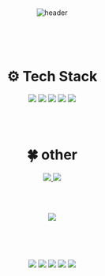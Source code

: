 ### 
<div align="center">
  

![header](https://capsule-render.vercel.app/api?type=Venom&color=FFE4E1&height=150&section=header&text=🌼ae_Ong🌼&fontColor=8e7cc3&fontSize=50&animation=fadeIn&fontAlignY=55)


  <br/><br/><br/>
### <h1>⚙️ Tech Stack </h1>
<img src="https://img.shields.io/badge/Github-black?style=flat-square&logo=github&logoColor=#9B9B9B"/> <img src="https://img.shields.io/badge/Spring Boot-green?style=flat-square&logo=Springboot&logoColor=CC6699"/> <img src="https://img.shields.io/badge/JAVA-yellow?style=flat-square&logo=IntelliJidea&logoColor=000000"/> <img src="https://img.shields.io/badge/MySQL-blue?style=flat-square&logo=MariaDB&logoColor=000000"/> <img src="https://img.shields.io/badge/Gradle-gray?style=flat-square&logo=gradle&logoColor=#24A47F"/> 
<br/>
<!-- <div style="display: flex; align-items: flex-start;">
<img src="https://techstack-generator.vercel.app/github-icon.svg" alt="icon" width="65" height="65" />
<img src="https://techstack-generator.vercel.app/java-icon.svg" alt="icon" width="65" height="65" />
<img src="https://techstack-generator.vercel.app/mysql-icon.svg" alt="icon" width="65" height="65" />-->
<br/><br/>
  
### <h1>🍀 other</h1>
<a href="https://liuxueshenghuo.tistory.com/" target="_blank"><img src="https://img.shields.io/badge/TISTORY-ff5500?styleflat-square&logo=tistory&logoColor=ffffff"/>
<a href="https://watery-school-5c0.notion.site/8efcb7d34ac84545b957e5ab671a7018?pvs=4" target="_blank"><img src="https://img.shields.io/badge/NOTION-black?styleflat-square&logo=Notion&logoColor=white"/>
</a>

<br/><br/>

<a href="https://github.com/yangaeyoung"><img src="https://hits.seeyoufarm.com/api/count/incr/badge.svg?url=https%3A%2F%2Fgithub.com%2Fyangaeyoung&count_bg=%23000000&icon=github.svg&icon_color=%23E7E7E7&title=GitHub&edge_flat=false)"/></a> 

<br/><br/><br/>
<!--[![Top Langs](https://github-readme-stats.vercel.app/api/top-langs/?username=yangaeyoung&layout=compact)](https://github.com/yangaeyoung) -->




![](http://github-profile-summary-cards.vercel.app/api/cards/profile-details?username=yangaeyoung&theme=graywhite)
![](http://github-profile-summary-cards.vercel.app/api/cards/repos-per-language?username=yangaeyoung&theme=graywhite)
![](http://github-profile-summary-cards.vercel.app/api/cards/most-commit-language?username=yangaeyoung&theme=graywhite)
![](http://github-profile-summary-cards.vercel.app/api/cards/stats?username=yangaeyoung&theme=graywhite)
![](http://github-profile-summary-cards.vercel.app/api/cards/productive-time?username=yangaeyoung&theme=graywhite&utcOffset=8)

</div>





<!--
**yangaeyoung/yangaeyoung** is a ✨ _special_ ✨ repository because its `README.md` (this file) appears on your GitHub profile.

Here are some ideas to get you started:

- 🔭 I’m currently working on ...
- 🌱 I’m currently learning ...
- 👯 I’m looking to collaborate on ...
- 🤔 I’m looking for help with ...
- 💬 Ask me about ...
- 📫 How to reach me: ...
- 😄 Pronouns: ...
- ⚡ Fun fact: ...
-->
